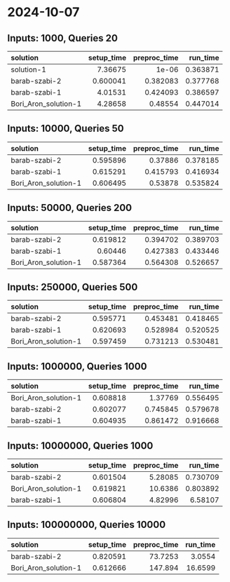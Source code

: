 # 2024-10-07

## Inputs: 1000, Queries 20

| solution             |   setup_time |   preproc_time |   run_time |
|:---------------------|-------------:|---------------:|-----------:|
| solution-1           |     7.36675  |       1e-06    |   0.363871 |
| barab-szabi-2        |     0.600041 |       0.382083 |   0.377768 |
| barab-szabi-1        |     4.01531  |       0.424093 |   0.386597 |
| Bori_Aron_solution-1 |     4.28658  |       0.48554  |   0.447014 |

## Inputs: 10000, Queries 50

| solution             |   setup_time |   preproc_time |   run_time |
|:---------------------|-------------:|---------------:|-----------:|
| barab-szabi-2        |     0.595896 |       0.37886  |   0.378185 |
| barab-szabi-1        |     0.615291 |       0.415793 |   0.416934 |
| Bori_Aron_solution-1 |     0.606495 |       0.53878  |   0.535824 |

## Inputs: 50000, Queries 200

| solution             |   setup_time |   preproc_time |   run_time |
|:---------------------|-------------:|---------------:|-----------:|
| barab-szabi-2        |     0.619812 |       0.394702 |   0.389703 |
| barab-szabi-1        |     0.60446  |       0.427383 |   0.433446 |
| Bori_Aron_solution-1 |     0.587364 |       0.564308 |   0.526657 |

## Inputs: 250000, Queries 500

| solution             |   setup_time |   preproc_time |   run_time |
|:---------------------|-------------:|---------------:|-----------:|
| barab-szabi-2        |     0.595771 |       0.453481 |   0.418465 |
| barab-szabi-1        |     0.620693 |       0.528984 |   0.520525 |
| Bori_Aron_solution-1 |     0.597459 |       0.731213 |   0.530481 |

## Inputs: 1000000, Queries 1000

| solution             |   setup_time |   preproc_time |   run_time |
|:---------------------|-------------:|---------------:|-----------:|
| Bori_Aron_solution-1 |     0.608818 |       1.37769  |   0.556495 |
| barab-szabi-2        |     0.602077 |       0.745845 |   0.579678 |
| barab-szabi-1        |     0.604935 |       0.861472 |   0.916668 |

## Inputs: 10000000, Queries 1000

| solution             |   setup_time |   preproc_time |   run_time |
|:---------------------|-------------:|---------------:|-----------:|
| barab-szabi-2        |     0.601504 |        5.28085 |   0.730709 |
| Bori_Aron_solution-1 |     0.619821 |       10.6386  |   0.803892 |
| barab-szabi-1        |     0.606804 |        4.82996 |   6.58107  |

## Inputs: 100000000, Queries 10000

| solution             |   setup_time |   preproc_time |   run_time |
|:---------------------|-------------:|---------------:|-----------:|
| barab-szabi-2        |     0.820591 |        73.7253 |     3.0554 |
| Bori_Aron_solution-1 |     0.612666 |       147.894  |    16.6599 |